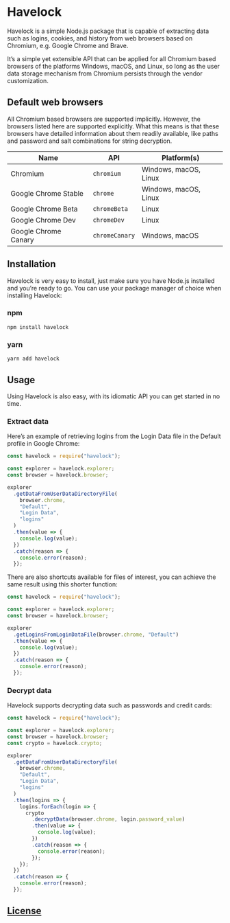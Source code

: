 # Havelock

Havelock is a simple Node.js package that is capable of extracting data such as logins, cookies, and history from web browsers based on Chromium, e.g. Google Chrome and Brave.

It’s a simple yet extensible API that can be applied for all Chromium based browsers of the platforms Windows, macOS, and Linux, so long as the user data storage mechanism from Chromium persists through the vendor customization.

## Default web browsers

All Chromium based browsers are supported implicitly. However, the browsers listed here are supported explicitly. What this means is that these browsers have detailed information about them readily available, like paths and password and salt combinations for string decryption.

| Name                 | API            | Platform(s)           |
| -------------------- | -------------- | --------------------- |
| Chromium             | `chromium`     | Windows, macOS, Linux |
| Google Chrome Stable | `chrome`       | Windows, macOS, Linux |
| Google Chrome Beta   | `chromeBeta`   | Linux                 |
| Google Chrome Dev    | `chromeDev`    | Linux                 |
| Google Chrome Canary | `chromeCanary` | Windows, macOS        |

## Installation

Havelock is very easy to install, just make sure you have Node.js installed and you’re ready to go. You can use your package manager of choice when installing Havelock:

### npm

```
npm install havelock
```

### yarn

```
yarn add havelock
```

## Usage

Using Havelock is also easy, with its idiomatic API you can get started in no time.

### Extract data

Here’s an example of retrieving logins from the Login Data file in the Default profile in Google Chrome:

```js
const havelock = require("havelock");

const explorer = havelock.explorer;
const browser = havelock.browser;

explorer
  .getDataFromUserDataDirectoryFile(
    browser.chrome,
    "Default",
    "Login Data",
    "logins"
  )
  .then(value => {
    console.log(value);
  })
  .catch(reason => {
    console.error(reason);
  });
```

There are also shortcuts available for files of interest, you can achieve the same result using this shorter function:

```js
const havelock = require("havelock");

const explorer = havelock.explorer;
const browser = havelock.browser;

explorer
  .getLoginsFromLoginDataFile(browser.chrome, "Default")
  .then(value => {
    console.log(value);
  })
  .catch(reason => {
    console.error(reason);
  });
```

### Decrypt data

Havelock supports decrypting data such as passwords and credit cards:

```js
const havelock = require("havelock");

const explorer = havelock.explorer;
const browser = havelock.browser;
const crypto = havelock.crypto;

explorer
  .getDataFromUserDataDirectoryFile(
    browser.chrome,
    "Default",
    "Login Data",
    "logins"
  )
  .then(logins => {
    logins.forEach(login => {
      crypto
        .decryptData(browser.chrome, login.password_value)
        .then(value => {
          console.log(value);
        })
        .catch(reason => {
          console.error(reason);
        });
    });
  })
  .catch(reason => {
    console.error(reason);
  });
```

## [License](https://github.com/phoqe/havelock/blob/master/LICENSE.md)
